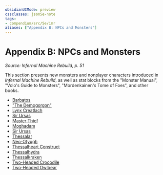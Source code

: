 ```yaml
---
obsidianUIMode: preview
cssclasses: json5e-note
tags:
- compendium/src/5e/imr
aliases: ["Appendix B: NPCs and Monsters"]
---
```

# Appendix B: NPCs and Monsters
*Source: Infernal Machine Rebuild, p. 51* 

This section presents new monsters and nonplayer characters introduced in *Infernal Machine Rebuild*, as well as stat blocks from the "Monster Manual", "Volo's Guide to Monsters", "Mordenkainen's Tome of Foes", and other books.

- [Barbatos](Mechanics/bestiary/npc/barbatos-imr.md)  
- ["The Demogorgon"](Mechanics/bestiary/npc/the-demogorgon-imr.md)  
- [Lynx Creatlach](Mechanics/bestiary/npc/lynx-creatlach-imr.md)  
- [Sir Ursas](Mechanics/bestiary/npc/sir-ursas-imr.md)  
- [Master Thief](Mechanics/bestiary/humanoid/master-thief-mpmm.md)  
- [Moghadam](Mechanics/bestiary/npc/moghadam-imr.md)  
- [Sir Ursas](Mechanics/bestiary/npc/sir-ursas-imr.md)  
- [Thessalar](Mechanics/bestiary/npc/thessalar-imr.md)  
- [Neo-Otyugh](Mechanics/bestiary/aberration/neo-otyugh-imr.md)  
- [Thessalheart Construct](Mechanics/bestiary/construct/thessalheart-construct-imr.md)  
- [Thessalhydra](Mechanics/bestiary/monstrosity/thessalhydra-hftt.md)  
- [Thessalkraken](Mechanics/bestiary/monstrosity/thessalkraken-imr.md)  
- [Two-Headed Crocodile](Mechanics/bestiary/beast/two-headed-crocodile-imr.md)  
- [Two-Headed Owlbear](Mechanics/bestiary/monstrosity/two-headed-owlbear-imr.md)